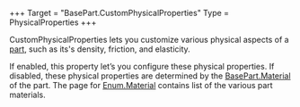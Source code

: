 +++
Target = "BasePart.CustomPhysicalProperties"
Type = PhysicalProperties
+++

CustomPhysicalProperties lets you customize various physical aspects of a [part](https://developer.roblox.com/api-reference/class/BasePart), such as its's density, friction, and elasticity.If enabled, this property let’s you configure these physical properties. If disabled, these physical properties are determined by the [BasePart.Material](https://developer.roblox.com/api-reference/property/BasePart/Material) of the part. The page for [Enum.Material](https://developer.roblox.com/search#stq=Material) contains list of the various part materials.